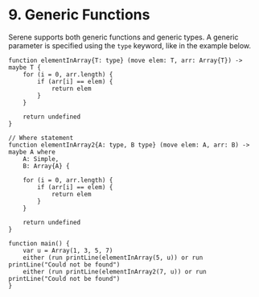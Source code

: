 # 9. Generic Functions

Serene supports both generic functions and generic types. A generic parameter is specified using the `type` keyword, like in the example below.

```serene
function elementInArray{T: type} (move elem: T, arr: Array{T}) -> maybe T {
    for (i = 0, arr.length) {
        if (arr[i] == elem) {
            return elem
        }
    }

    return undefined
}

// Where statement
function elementInArray2{A: type, B type} (move elem: A, arr: B) -> maybe A where
    A: Simple,
    B: Array{A} {

    for (i = 0, arr.length) {
        if (arr[i] == elem) {
            return elem
        }
    }

    return undefined
}

function main() {
	var u = Array(1, 3, 5, 7)
	either (run printLine(elementInArray(5, u)) or run printLine("Could not be found")
	either (run printLine(elementInArray2(7, u)) or run printLine("Could not be found")
}
```


